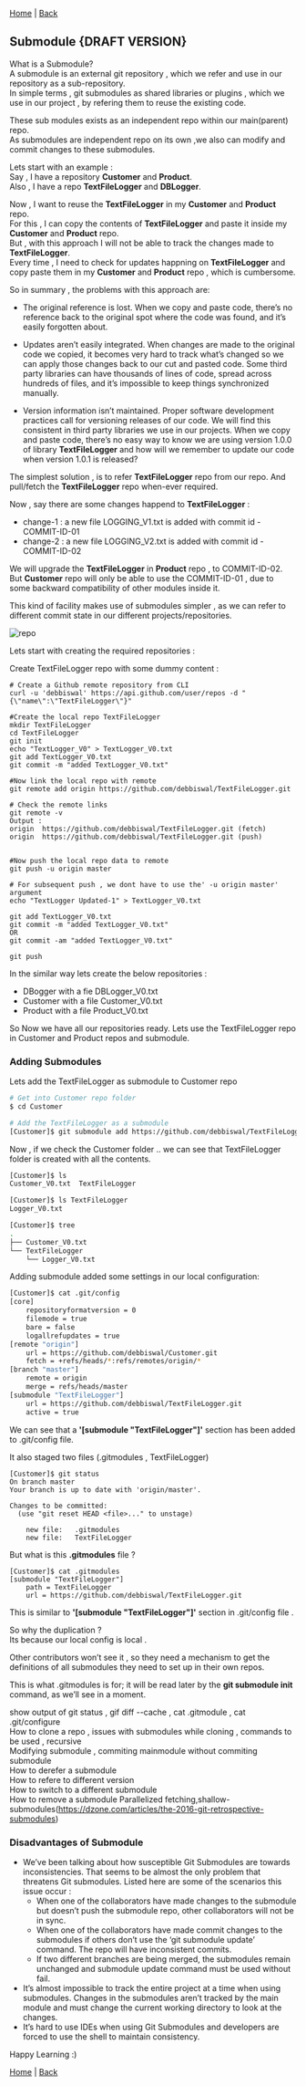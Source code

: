 [Home](https://debbiswal.github.io/Tech-BITE/) \| [Back](https://debbiswal.github.io/Tech-BITE/#git)  

## Submodule {DRAFT VERSION}  

What is a Submodule?  
A submodule is an external git repository , which we refer and use in our repository as a sub-repository.  
In simple terms , git submodules as shared libraries or plugins , which we use in our project , by refering them  to reuse the existing code.  

These sub modules exists as an independent repo within our main(parent) repo.  
As submodules are independent repo on its own ,we also can modify and commit changes to these submodules.  

Lets start with an example :  
Say , I have a repository **Customer** and **Product**.  
Also , I have a repo **TextFileLogger** and **DBLogger**.  

Now , I want to reuse the **TextFileLogger** in my **Customer** and  **Product** repo.  
For this , I can copy the contents of **TextFileLogger** and paste it inside my **Customer** and  **Product** repo.  
But , with this approach I will not be able to track the changes made to **TextFileLogger**.  
Every time , I need to check for updates happning on **TextFileLogger** and copy paste them in my **Customer** and  **Product** repo , which is cumbersome.  

So in summary , the problems with this approach are:  

* The original reference is lost. When we copy and paste code, there’s no reference back to the original spot where the code was found, and it’s easily forgotten about.  

* Updates aren’t easily integrated. When changes are made to the original code we copied, it becomes very hard to track what’s changed so we can apply those changes back to our cut and pasted code. Some third party libraries can have thousands of lines of code, spread across hundreds of files, and it’s impossible to keep things synchronized manually.  

* Version information isn’t maintained. Proper software development practices call for versioning releases of our code. We will find this consistent in third party libraries we use in our projects. When we copy and paste code, there’s no easy way to know we are using version 1.0.0 of library **TextFileLogger**  and how will we remember to update our code when version 1.0.1 is released?

The simplest solution , is to refer **TextFileLogger** repo from our repo. And pull/fetch the **TextFileLogger** repo when-ever required.

Now , say there are some changes happend to **TextFileLogger** :  
* change-1 : a new file LOGGING_V1.txt is added with commit id - COMMIT-ID-01
* change-2 : a new file LOGGING_V2.txt is added with commit id - COMMIT-ID-02

We will upgrade the **TextFileLogger** in **Product** repo , to COMMIT-ID-02.  
But **Customer** repo will only be able to use the COMMIT-ID-01 , due to some backward compatibility of other modules inside it.  

This kind of facility makes use of submodules simpler , as we can refer to different commit state in our different projects/repositories.  

![repo](images/img1.png)  

Lets start with creating the required repositories :  

Create TextFileLogger repo with some dummy content :  
```shell
# Create a Github remote repository from CLI
curl -u 'debbiswal' https://api.github.com/user/repos -d "{\"name\":\"TextFileLogger\"}"

#Create the local repo TextFileLogger
mkdir TextFileLogger
cd TextFileLogger
git init
echo "TextLogger_V0" > TextLogger_V0.txt
git add TextLogger_V0.txt
git commit -m "added TextLogger_V0.txt"

#Now link the local repo with remote
git remote add origin https://github.com/debbiswal/TextFileLogger.git

# Check the remote links
git remote -v
Output :
origin	https://github.com/debbiswal/TextFileLogger.git (fetch)
origin	https://github.com/debbiswal/TextFileLogger.git (push)


#Now push the local repo data to remote
git push -u origin master

# For subsequent push , we dont have to use the' -u origin master' argument
echo "TextLogger Updated-1" > TextLogger_V0.txt

git add TextLogger_V0.txt
git commit -m "added TextLogger_V0.txt"
OR
git commit -am "added TextLogger_V0.txt"

git push
```  
In the similar way lets create the below repositories :  
* DBogger  with a fie DBLogger_V0.txt
* Customer with a file Customer_V0.txt
* Product with a file Product_V0.txt

So Now we have all our repositories ready.
Lets use the TextFileLogger repo in Customer and Product repos and submodule.  

### Adding Submodules
Lets add the TextFileLogger as submodule to Customer repo
```bash
# Get into Customer repo folder
$ cd Customer

# Add the TextFileLogger as a submodule
[Customer]$ git submodule add https://github.com/debbiswal/TextFileLogger.git
```  

Now , if we check the Customer folder .. we can see that TextFileLogger folder is created with all the contents.  
```bash
[Customer]$ ls
Customer_V0.txt  TextFileLogger

[Customer]$ ls TextFileLogger
Logger_V0.txt

[Customer]$ tree
.
├── Customer_V0.txt
└── TextFileLogger
    └── Logger_V0.txt

```

Adding submodule added some settings in our local configuration:
```bash
[Customer]$ cat .git/config
[core]
	repositoryformatversion = 0
	filemode = true
	bare = false
	logallrefupdates = true
[remote "origin"]
	url = https://github.com/debbiswal/Customer.git
	fetch = +refs/heads/*:refs/remotes/origin/*
[branch "master"]
	remote = origin
	merge = refs/heads/master
[submodule "TextFileLogger"]
	url = https://github.com/debbiswal/TextFileLogger.git
	active = true
```
We can see that a **'[submodule "TextFileLogger"]'** section has been added to .git/config file.  

It also staged two files (.gitmodules , TextFileLogger)  
```
[Customer]$ git status
On branch master
Your branch is up to date with 'origin/master'.

Changes to be committed:
  (use "git reset HEAD <file>..." to unstage)

	new file:   .gitmodules
	new file:   TextFileLogger
```  

But what is this **.gitmodules** file ?  

```
[Customer]$ cat .gitmodules 
[submodule "TextFileLogger"]
	path = TextFileLogger
	url = https://github.com/debbiswal/TextFileLogger.git
```

This is similar to **'[submodule "TextFileLogger"]'** section in .git/config file .  

So why the duplication ?  
Its because our local config is local .  

Other contributors won’t see it , so they need a mechanism to get the definitions of all submodules they need to set up in their own repos.  

This is what .gitmodules is for; it will be read later by the **git submodule init** command, as we’ll see in a moment.  



  show output of git status , gif diff --cache , cat .gitmodule , cat .git/configure  
How to clone a repo , issues with submodules while cloning , commands to be used , recursive  
Modifying submodule , commiting mainmodule without commiting submodule  
How to derefer a submodule  
How to refere to different version  
How to switch to a different submodule  
How to remove a submodule 
Parallelized fetching,shallow-submodules(https://dzone.com/articles/the-2016-git-retrospective-submodules)  



### Disadvantages of Submodule  
* We’ve been talking about how susceptible Git Submodules are towards inconsistencies. That seems to be almost the only problem that threatens Git submodules. Listed here are some of the scenarios this issue occur :
  * When one of the collaborators have made changes to the submodule but doesn’t push the submodule repo, other collaborators will not be in sync.
  * When one of the collaborators have made commit changes to the submodules if others don’t use the ‘git submodule update’ command. The repo will have inconsistent commits.
  * If two different branches are being merged, the submodules remain unchanged and submodule update command must be used without fail.
* It’s almost impossible to track the entire project at a time when using submodules. Changes in the submodules aren’t tracked by the main module and must change the current working directory to look at the changes.  
* It’s hard to use IDEs when using Git Submodules and developers are forced to use the shell to maintain consistency.  



Happy Learning :)  

[Home](https://debbiswal.github.io/Tech-BITE/) \| [Back](https://debbiswal.github.io/Tech-BITE/#git)  
